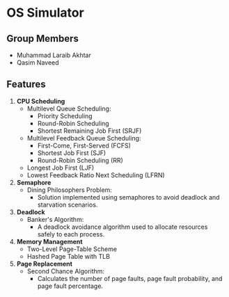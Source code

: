 
  <h1>OS Simulator</h1>

  <h2>Group Members</h2>
  <ul>
    <li>Muhammad Laraib Akhtar</li>
    <li>Qasim Naveed</li>
  </ul>

  <h2>Features</h2>
  <ol>
    <li>
      <strong>CPU Scheduling</strong>
      <ul>
        <li>Multilevel Queue Scheduling:
          <ul>
            <li>Priority Scheduling</li>
            <li>Round-Robin Scheduling</li>
            <li>Shortest Remaining Job First (SRJF)</li>
          </ul>
        </li>
        <li>Multilevel Feedback Queue Scheduling:
          <ul>
            <li>First-Come, First-Served (FCFS)</li>
            <li>Shortest Job First (SJF)</li>
            <li>Round-Robin Scheduling (RR)</li>
          </ul>
        </li>
        <li>Longest Job First (LJF)</li>
        <li>Lowest Feedback Ratio Next Scheduling (LFRN)</li>
      </ul>
    </li>
    <li>
      <strong>Semaphore</strong>
      <ul>
        <li>Dining Philosophers Problem:
          <ul>
            <li>Solution implemented using semaphores to avoid deadlock and starvation scenarios.</li>
          </ul>
        </li>
      </ul>
    </li>
    <li>
      <strong>Deadlock</strong>
      <ul>
        <li>Banker's Algorithm:
          <ul>
            <li>A deadlock avoidance algorithm used to allocate resources safely to each process.</li>
          </ul>
        </li>
      </ul>
    </li>
    <li>
      <strong>Memory Management</strong>
      <ul>
        <li>Two-Level Page-Table Scheme</li>
        <li>Hashed Page Table with TLB</li>
      </ul>
    </li>
    <li>
      <strong>Page Replacement</strong>
      <ul>
        <li>Second Chance Algorithm:
          <ul>
            <li>Calculates the number of page faults, page fault probability, and page fault percentage.</li>
          </ul>
        </li>
      </ul>
    </li>
  </ol>


